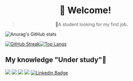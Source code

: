 <h1 align="center">
   👀 Welcome!
</h1><blockquote><p align="center">🚀A student looking for my first job.</p></blockquote>



 
![Anurag's GitHub stats](https://github-readme-stats.vercel.app/api?username=withene&show_icons=true&theme=radical)

[![GitHub Streak](http://github-readme-streak-stats.herokuapp.com?user=Withene&theme=radical)](https://git.io/streak-stats)[![Top Langs](https://github-readme-stats.vercel.app/api/top-langs/?username=withene&layout=compact&theme=radical)](https://github.com/anuraghazra/github-readme-stats)



## My knowledge "Under study"👋

<img src="https://img.shields.io/badge/JavaScript-323330?style=for-the-badge&logo=javascript&logoColor=F7DF1E"/> <img src="https://img.shields.io/badge/Node.js-43853D?style=for-the-badge&logo=node.js&logoColor=white"/> <img src="https://img.shields.io/badge/TypeScript-007ACC?style=for-the-badge&logo=typescript&logoColor=white"/> <img src="https://img.shields.io/badge/React-20232A?style=for-the-badge&logo=react&logoColor=61DAFB"/>
[![Linkedin Badge](https://img.shields.io/badge/LinkedIn-0077B5?style=for-the-badge&logo=linkedin&logoColor=white=https://www.linkedin.com/in/withene-costa/)]( https://www.linkedin.com/in/withene-costa/)



 	
